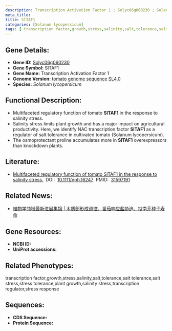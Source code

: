 ```yaml
---
description: Transcription Activation Factor 1 ; Solyc06g060230 ; Solanum lycopersicum
meta_title:
title: SlTAF1
categories: [Solanum lycopersicum]
tags: [ transcription factor,growth,stress,salinity,salt,tolerance,salt tolerance,salt stress,stress tolerance,plant growth,salinity stress,transcription regulator,stress response ]
---
```


## Gene Details:
- **Gene ID:**	[Solyc06g060230]()
- **Gene Symbol:** SlTAF1
- **Gene Name:** Transcription Activation Factor 1
- **Genome Version:** [tomato genome sequence SL4.0]()
- **Species:** *Solanum lycopersicum*

## Functional Description:
   - Multifaceted regulatory function of tomato **SlTAF1** in the response to salinity stress.
   - Salinity stress limits plant growth and has a major impact on agricultural productivity. Here, we identify NAC transcription factor **SlTAF1** as a regulator of salt tolerance in cultivated tomato (Solanum lycopersicum).
   - The osmoprotectant proline accumulates more in **SlTAF1** overexpressors than knockdown plants.

## Literature:
   - [Multifaceted regulatory function of tomato SlTAF1 in the response to salinity stress.]( https://nph.onlinelibrary.wiley.com/doi/10.1111/nph.16247)&nbsp;&nbsp;DOI:&nbsp;&nbsp;[10.1111/nph.16247](https://nph.onlinelibrary.wiley.com/doi/10.1111/nph.16247)&nbsp;&nbsp;PMID:&nbsp;&nbsp;[31597191](https://pubmed.ncbi.nlm.nih.gov/31597191/)

## Related News:
   - [植物学领域最新进展集锦 | 木质部形成调控、番茄响应盐胁迫、拟南芥种子寿命](https://mp.weixin.qq.com/s?__biz=MzIyOTY2NDYyNQ==&mid=2247493123&idx=3&sn=317eb729198ababe30f3c454d437c316&chksm=e8bd941ddfca1d0bfe8af9da87b16d9d123a4b3a03acff81bfeacccbcaa3008f8b90e98f272f&scene=27#wechat_redirect)

## Gene Resources:
- **NCBI ID:** [](https://www.ncbi.nlm.nih.gov/gene/?term=)
- **UniProt accessions:** [](https://www.uniprot.org/uniprotkb//entry)

## Related Phenotypes:
transcription factor,growth,stress,salinity,salt,tolerance,salt tolerance,salt stress,stress tolerance,plant growth,salinity stress,transcription regulator,stress response

## Sequences:
- **CDS Sequence:**
- **Protein Sequence:**
